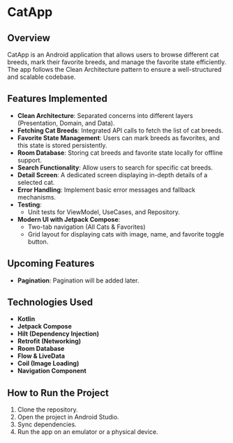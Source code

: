 # CatApp

## Overview
CatApp is an Android application that allows users to browse different cat breeds, mark their favorite breeds, and manage the favorite state efficiently. The app follows the Clean Architecture pattern to ensure a well-structured and scalable codebase.

## Features Implemented
- **Clean Architecture**: Separated concerns into different layers (Presentation, Domain, and Data).
- **Fetching Cat Breeds**: Integrated API calls to fetch the list of cat breeds.
- **Favorite State Management**: Users can mark breeds as favorites, and this state is stored persistently.
- **Room Database**: Storing cat breeds and favorite state locally for offline support.
- **Search Functionality**: Allow users to search for specific cat breeds.
- **Detail Screen**: A dedicated screen displaying in-depth details of a selected cat.
- **Error Handling**: Implement basic error messages and fallback mechanisms.
- **Testing**:
    - Unit tests for ViewModel, UseCases, and Repository.
- **Modern UI with Jetpack Compose**:
    - Two-tab navigation (All Cats & Favorites)
    - Grid layout for displaying cats with image, name, and favorite toggle button.

## Upcoming Features
- **Pagination**: Pagination will be added later.


## Technologies Used
- **Kotlin**
- **Jetpack Compose**
- **Hilt (Dependency Injection)**
- **Retrofit (Networking)**
- **Room Database**
- **Flow & LiveData**
- **Coil (Image Loading)**
- **Navigation Component**

## How to Run the Project
1. Clone the repository.
2. Open the project in Android Studio.
3. Sync dependencies.
4. Run the app on an emulator or a physical device.